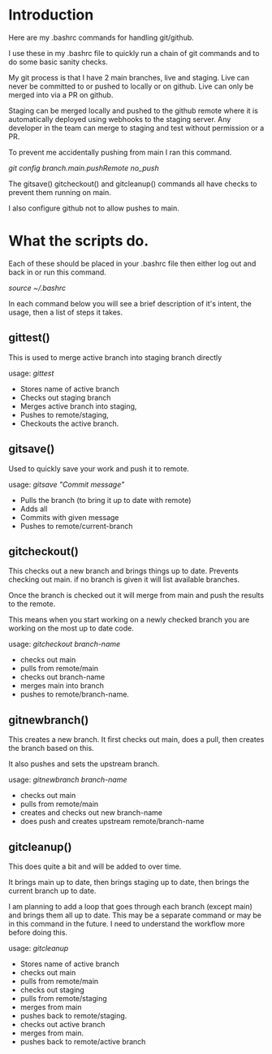 # Introduction
Here are my .bashrc commands for handling git/github.

I use these in my .bashrc file to quickly run a chain of git commands and to do some basic sanity checks.

My git process is that I have 2 main branches, live and staging.  Live can never be committed to or pushed to locally or on github.
Live can only be merged into via a PR on github.

Staging can be merged locally and pushed to the github remote where it is automatically deployed using webhooks to the staging server.  Any developer in the team can merge to staging and test without permission or a PR.

To prevent me accidentally pushing from main I ran this command.

 *git config branch.main.pushRemote no_push*

 The gitsave() gitcheckout() and gitcleanup() commands all have checks to prevent them running on main.

 I also configure github not to allow pushes to main.

# What the scripts do.

Each of these should be placed in your .bashrc file then either log out and back in or run this command.

*source ~/.bashrc*

In each command below you will see a brief description of it's intent, the usage, then a list of steps it takes.

## gittest()

This is used to merge active branch into staging branch directly

usage: *gittest*

* Stores name of active branch
* Checks out staging branch
* Merges active branch into staging, 
* Pushes to remote/staging, 
* Checkouts the active branch.


## gitsave()

Used to quickly save your work and push it to remote.

usage: *gitsave "Commit message"*

* Pulls the branch (to bring it up to date with remote)
* Adds all
* Commits with given message
* Pushes to remote/current-branch

## gitcheckout()

This checks out a new branch and brings things up to date.  Prevents checking out main.
if no branch is given it will list available branches.

Once the branch is checked out it will merge from main and push the results to the remote.

This means when you start working on a newly checked branch you are working on the most up to date code.

usage: *gitcheckout branch-name*

* checks out main
* pulls from remote/main
* checks out branch-name
* merges main into branch
* pushes to remote/branch-name.

 ## gitnewbranch()

This creates a new branch.  It first checks out main, does a pull, then creates the branch based on this.

It also pushes and sets the upstream branch.

usage: *gitnewbranch branch-name*

* checks out main
* pulls from remote/main
* creates and checks out new branch-name
* does push and creates upstream remote/branch-name

## gitcleanup()

This does quite a bit and will be added to over time.

It brings main up to date, then brings staging up to date, then brings the current branch up to date.

I am planning to add a loop that goes through each branch (except main) and brings them all up to date.  This may be a separate command or may be in this command in the future.  I need to understand the workflow more before doing this.

usage: *gitcleanup*

* Stores name of active branch
* checks out main
* pulls from remote/main
* checks out staging
* pulls from remote/staging
* merges from main
* pushes back to remote/staging.
* checks out active branch
* merges from main.
* pushes back to remote/active branch
